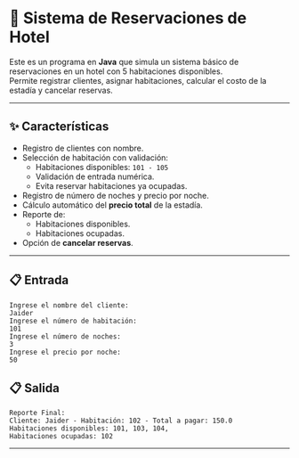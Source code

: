 # 🏨 Sistema de Reservaciones de Hotel

Este es un programa en **Java** que simula un sistema básico de reservaciones en un hotel con 5 habitaciones disponibles.  
Permite registrar clientes, asignar habitaciones, calcular el costo de la estadía y cancelar reservas.

---

## ✨ Características

- Registro de clientes con nombre.
- Selección de habitación con validación:
  - Habitaciones disponibles: `101 - 105`
  - Validación de entrada numérica.
  - Evita reservar habitaciones ya ocupadas.
- Registro de número de noches y precio por noche.
- Cálculo automático del **precio total** de la estadía.
- Reporte de:
  - Habitaciones disponibles.
  - Habitaciones ocupadas.
- Opción de **cancelar reservas**.

---


## 📋 Entrada

```
Ingrese el nombre del cliente:
Jaider
Ingrese el número de habitación:
101
Ingrese el número de noches:
3
Ingrese el precio por noche:
50

```
## 📋 Salida
```
Reporte Final:
Cliente: Jaider - Habitación: 102 - Total a pagar: 150.0
Habitaciones disponibles: 101, 103, 104,
Habitaciones ocupadas: 102
```
---
